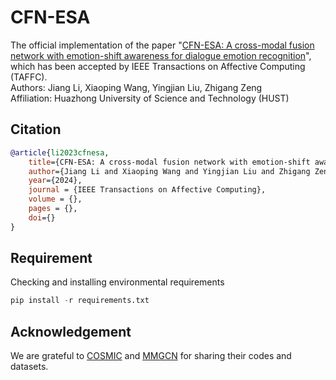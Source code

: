 # CFN-ESA
The official implementation of the paper "[CFN-ESA: A cross-modal fusion network with emotion-shift awareness for dialogue emotion recognition](https://arxiv.org/abs/2307.15432)", which has been accepted by IEEE Transactions on Affective Computing (TAFFC).  
Authors: Jiang Li, Xiaoping Wang, Yingjian Liu, Zhigang Zeng  
Affiliation: Huazhong University of Science and Technology (HUST)  

## Citation
```bibtex
@article{li2023cfnesa,
    title={CFN-ESA: A cross-modal fusion network with emotion-shift awareness for dialogue emotion recognition},
    author={Jiang Li and Xiaoping Wang and Yingjian Liu and Zhigang Zeng},
    year={2024},
    journal = {IEEE Transactions on Affective Computing},
    volume = {},
    pages = {},
    doi={}
}
```

## Requirement
Checking and installing environmental requirements
```python
pip install -r requirements.txt
```

## Acknowledgement
We are grateful to [COSMIC](https://github.com/declare-lab/conv-emotion/tree/master/COSMIC) and [MMGCN](https://github.com/hujingwen6666/MMGCN) for sharing their codes and datasets.
